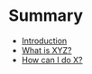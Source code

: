 # Summary

* [Introduction](README.md)
* [What is XYZ?](first-question.md)
* [How can I do X?](second-question.md)





